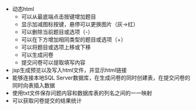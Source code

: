 * 动态html
  * 可以从最底端点击按键增加题目
  * 显示加减图标按键，悬停可以更换图片（灰->红）
  * 可以删除当前题目或选项（-）
  * 可以在下方增加相同类型的题目或选项（+）
  * 可以将题目或选项上移或下移
  * 可以生成问卷
  * 提交问卷可以提取填写内容
* jsp生成预览以及写入html文件，并显示html链接
* 能够连接本地SQL Server数据库，在生成问卷的同时创建表，在提交问卷的同时向表插入数据
* 使用txt文件保存问题内容和数据库表的列名之间的一一映射
* 可以获取问卷提交的结果统计